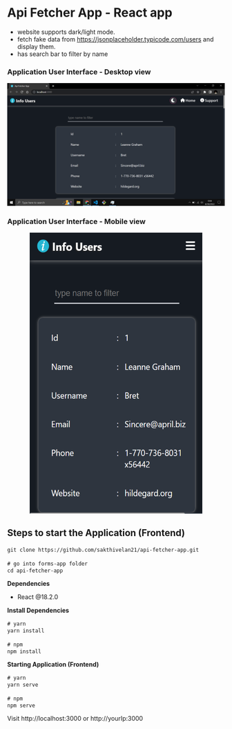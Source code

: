 # Api Fetcher App - React app
+ website supports dark/light mode.    
+ fetch fake data from https://jsonplaceholder.typicode.com/users and display them.   
+ has search bar to filter by name   


### Application User Interface - Desktop view

![Desktop view](https://github.com/sakthivelan21/api-fetcher-app/blob/main/screenshots/api-fetcher-app-desktop-view.png?raw=true)

### Application User Interface - Mobile view 

<p align="center">
  <img  src="https://github.com/sakthivelan21/api-fetcher-app/blob/main/screenshots/api-fetcher-app-mobile-view.png?raw=true" width="400" height="650" alt="demo-mobile-image"/>
</p>

## Steps to start the Application (Frontend)

```
git clone https://github.com/sakthivelan21/api-fetcher-app.git

# go into forms-app folder
cd api-fetcher-app
```
**Dependencies**
+ React @18.2.0

**Install Dependencies**

```
# yarn
yarn install

# npm
npm install
```

**Starting Application (Frontend)**

```
# yarn
yarn serve

# npm
npm serve
```

Visit http://localhost:3000 or http://yourIp:3000
